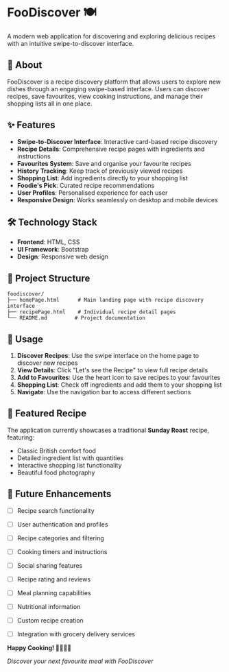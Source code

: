 # FooDiscover 🍽️

A modern web application for discovering and exploring delicious recipes with an intuitive swipe-to-discover interface.

## 📖 About

FooDiscover is a recipe discovery platform that allows users to explore new dishes through an engaging swipe-based interface. Users can discover recipes, save favourites, view cooking instructions, and manage their shopping lists all in one place.

## ✨ Features

- **Swipe-to-Discover Interface**: Interactive card-based recipe discovery
- **Recipe Details**: Comprehensive recipe pages with ingredients and instructions
- **Favourites System**: Save and organise your favourite recipes
- **History Tracking**: Keep track of previously viewed recipes
- **Shopping List**: Add ingredients directly to your shopping list
- **Foodie's Pick**: Curated recipe recommendations
- **User Profiles**: Personalised experience for each user
- **Responsive Design**: Works seamlessly on desktop and mobile devices

## 🛠️ Technology Stack

- **Frontend**: HTML, CSS
- **UI Framework**: Bootstrap 
- **Design**: Responsive web design 

## 📂 Project Structure

```
foodiscover/
├── homePage.html      # Main landing page with recipe discovery interface
├── recipePage.html    # Individual recipe detail pages
└── README.md         # Project documentation
```

## 🎯 Usage

1. **Discover Recipes**: Use the swipe interface on the home page to discover new recipes
2. **View Details**: Click "Let's see the Recipe" to view full recipe details
3. **Add to Favourites**: Use the heart icon to save recipes to your favourites
4. **Shopping List**: Check off ingredients and add them to your shopping list
5. **Navigate**: Use the navigation bar to access different sections

## 🍳 Featured Recipe

The application currently showcases a traditional **Sunday Roast** recipe, featuring:
- Classic British comfort food
- Detailed ingredient list with quantities
- Interactive shopping list functionality
- Beautiful food photography

## 🔮 Future Enhancements

- [ ] Recipe search functionality
- [ ] User authentication and profiles
- [ ] Recipe categories and filtering
- [ ] Cooking timers and instructions
- [ ] Social sharing features
- [ ] Recipe rating and reviews
- [ ] Meal planning capabilities
- [ ] Nutritional information
- [ ] Custom recipe creation
- [ ] Integration with grocery delivery services


**Happy Cooking! 👨‍🍳👩‍🍳**

*Discover your next favourite meal with FooDiscover*
